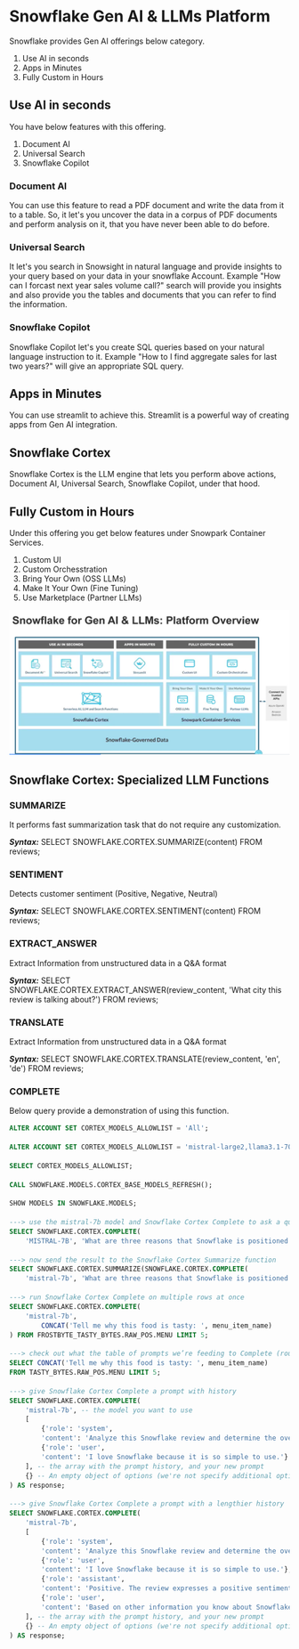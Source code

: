 # Snowflake Gen AI & LLMs Platform
Snowflake provides Gen AI offerings below category.
1. Use AI in seconds
1. Apps in Minutes
1. Fully Custom in Hours

## Use AI in seconds
You have below features with this offering.
1. Document AI
1. Universal Search
1. Snowflake Copilot

### Document AI
You can use this feature to read a PDF document and write the data from it to a table. So, it let's you uncover the data in a corpus of PDF documents and perform analysis on it, that you have never been able to do before.

### Universal Search
It let's you search in Snowsight in natural language and provide insights to your query based on your data in your snowflake Account. Example "How can I forcast next year sales volume call?" search will provide you insights and also provide you the tables and documents that you can refer to find the information.

### Snowflake Copilot
Snowflake Copilot let's you create SQL queries based on your natural language instruction to it. Example "How to I find aggregate sales for last two years?" will give an appropriate SQL query.

## Apps in Minutes
You can use streamlit to achieve this. Streamlit is a powerful way of creating apps from Gen AI integration.

## Snowflake Cortex
Snowflake Cortex is the LLM engine that lets you perform above actions, Document AI, Universal Search, Snowflake Copilot, under that hood.


## Fully Custom in Hours
Under this offering you get below features under Snowpark Container Services.
1. Custom UI
1. Custom Orchesstration
1. Bring Your Own (OSS LLMs)
1. Make It Your Own (Fine Tuning)
1. Use Marketplace (Partner LLMs)

![Snowflake Gen AI & LLMs](../images/snowflake_Gen_AI.png)

## Snowflake Cortex: Specialized LLM Functions
### SUMMARIZE
It performs fast summarization task that do not require any customization.

**_Syntax:_** SELECT SNOWFLAKE.CORTEX.SUMMARIZE(content) FROM reviews;

### SENTIMENT
Detects customer sentiment (Positive, Negative, Neutral)

**_Syntax:_** SELECT SNOWFLAKE.CORTEX.SENTIMENT(content) FROM reviews;

### EXTRACT_ANSWER
Extract Information from unstructured data in a Q&A format

**_Syntax:_** SELECT SNOWFLAKE.CORTEX.EXTRACT_ANSWER(review_content, 'What city this review is talking about?') FROM reviews;

### TRANSLATE
Extract Information from unstructured data in a Q&A format

**_Syntax:_** SELECT SNOWFLAKE.CORTEX.TRANSLATE(review_content, 'en', 'de') FROM reviews;

### COMPLETE
Below query provide a demonstration of using this function.

```SQL
ALTER ACCOUNT SET CORTEX_MODELS_ALLOWLIST = 'All';

ALTER ACCOUNT SET CORTEX_MODELS_ALLOWLIST = 'mistral-large2,llama3.1-70b';

SELECT CORTEX_MODELS_ALLOWLIST;

CALL SNOWFLAKE.MODELS.CORTEX_BASE_MODELS_REFRESH();

SHOW MODELS IN SNOWFLAKE.MODELS;

---> use the mistral-7b model and Snowflake Cortex Complete to ask a question
SELECT SNOWFLAKE.CORTEX.COMPLETE(
    'MISTRAL-7B', 'What are three reasons that Snowflake is positioned to become the go-to data platform?');

---> now send the result to the Snowflake Cortex Summarize function
SELECT SNOWFLAKE.CORTEX.SUMMARIZE(SNOWFLAKE.CORTEX.COMPLETE(
    'mistral-7b', 'What are three reasons that Snowflake is positioned to become the go-to data platform?'));

---> run Snowflake Cortex Complete on multiple rows at once
SELECT SNOWFLAKE.CORTEX.COMPLETE(
    'mistral-7b',
        CONCAT('Tell me why this food is tasty: ', menu_item_name)
) FROM FROSTBYTE_TASTY_BYTES.RAW_POS.MENU LIMIT 5;

---> check out what the table of prompts we’re feeding to Complete (roughly) looks like
SELECT CONCAT('Tell me why this food is tasty: ', menu_item_name)
FROM TASTY_BYTES.RAW_POS.MENU LIMIT 5;

---> give Snowflake Cortex Complete a prompt with history
SELECT SNOWFLAKE.CORTEX.COMPLETE(
    'mistral-7b', -- the model you want to use
    [
        {'role': 'system', 
        'content': 'Analyze this Snowflake review and determine the overall sentiment. Answer with just \"Positive\", \"Negative\", or \"Neutral\"' },
        {'role': 'user',
        'content': 'I love Snowflake because it is so simple to use.'}
    ], -- the array with the prompt history, and your new prompt
    {} -- An empty object of options (we're not specify additional options here)
) AS response;

---> give Snowflake Cortex Complete a prompt with a lengthier history
SELECT SNOWFLAKE.CORTEX.COMPLETE(
    'mistral-7b',
    [
        {'role': 'system', 
        'content': 'Analyze this Snowflake review and determine the overall sentiment. Answer with just \"Positive\", \"Negative\", or \"Neutral\"' },
        {'role': 'user',
        'content': 'I love Snowflake because it is so simple to use.'},
        {'role': 'assistant',
        'content': 'Positive. The review expresses a positive sentiment towards Snowflake, specifically mentioning that it is \"so simple to use.\'"'},
        {'role': 'user',
        'content': 'Based on other information you know about Snowflake, explain why the reviewer might feel they way they do.'}
    ], -- the array with the prompt history, and your new prompt
    {} -- An empty object of options (we're not specify additional options here)
) AS response;
```